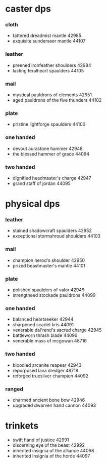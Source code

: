 # caster dps
### cloth
- tattered dreadmist mantle 42985
- exquisite sunderseer mantle 44107

### leather
- preened ironfeather shoulders 42984
- lasting feralheart spaulders 44105

### mail
- mystical pauldrons of elements 42951
- aged pauldrons of the five thunders 44102

### plate
- pristine lightforge spaulders 44100


### one handed
- devout aurastone hammer 42948
- the blessed hammer of grace 44094

### two handed
- dignified headmaster's charge 42947
- grand staff of jordan 44095

# physical dps 
### leather
- stained shadowcraft spaulders 42952
- exceptional stormshroud shoulders 44103

### mail
- champion herod's shoulder 42950
- prized beastmaster's mantle 44101

### plate
- polished spaulders of valor 42949
- strengtheed stockade pauldrons 44099

### one handed
- balanced heartseeker 42944
- sharpened scarlet kris 44091
- venerable dal'rend's sacred charge 42945
- battleworn thrash blade 44096
- venerable mass of mcgowan 48716

### two handed
- bloodied arcanite reapear  42943
- repurposed lava dredger 48718
- reforged truesilver champion 44092

### ranged
- charmed ancient bone bow 42946
- upgraded dwarven hand cannon 44093

# trinkets
- swift hand of justice 42991
- discerning eye of the beast 42992
- inherited insignia of the alliance 44098
- inherited insignia of the horde 44097

